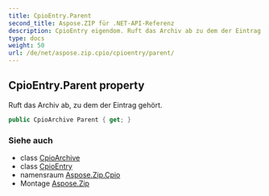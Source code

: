 ```yaml
---
title: CpioEntry.Parent
second_title: Aspose.ZIP für .NET-API-Referenz
description: CpioEntry eigendom. Ruft das Archiv ab zu dem der Eintrag gehört.
type: docs
weight: 50
url: /de/net/aspose.zip.cpio/cpioentry/parent/
---
```

## CpioEntry.Parent property

Ruft das Archiv ab, zu dem der Eintrag gehört.

```csharp
public CpioArchive Parent { get; }
```

### Siehe auch

* class [CpioArchive](../../cpioarchive/)
* class [CpioEntry](../)
* namensraum [Aspose.Zip.Cpio](../../cpioentry/)
* Montage [Aspose.Zip](../../../)


